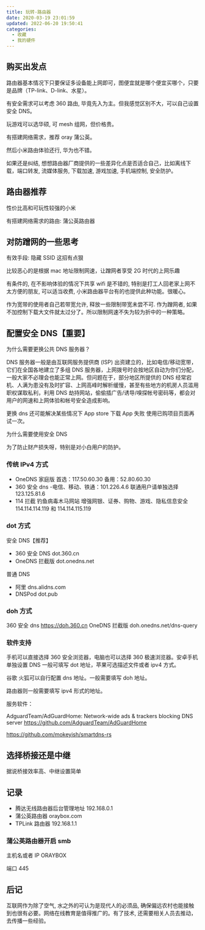 ```yaml
---
title: 玩转-路由器
date: 2020-03-19 23:01:59
updated: 2022-06-20 19:50:41
categories:
  - 收藏
  - 我的硬件
---
```


## 购买出发点

路由器基本情况下只要保证多设备能上网即可，图便宜就是哪个便宜买哪个，只要是品牌（TP-link、D-link、水星）。

有安全需求可以考虑 360 路由, 毕竟先入为主。但我感觉区别不大，可以自己设置安全 DNS。

玩游戏可以选华硕, 可 mesh 组网，但价格贵。

有搭建网络需求，推荐 oray 蒲公英。

然后小米路由体验还行, 华为也不错。

如果还是纠结, 想想路由器厂商提供的一些差异化点是否适合自己，比如离线下载，端口转发, 流媒体服务, 下载加速, 游戏加速, 手机端控制, 安全防护。

## 路由器推荐

性价比高和可玩性较强的小米

有搭建网络需求的路由: 蒲公英路由器

<!-- more -->

## 对防蹭网的一些思考

有效手段: 隐藏 SSID 这招有点狠

比较恶心的是根据 mac 地址限制网速，让蹭网者享受 2G 时代的上网乐趣

有条件的, 在不影响体验的情况下共享 wifi 是不错的, 特别是打工人回老家上网不太方便的朋友, 可以适当收费, 小米路由器平台有的也提供此种功能。很暖心。

作为宽带的使用者自己若带宽允许, 释放一些限制带宽未尝不可. 作为蹭网者, 如果不加控制下载大文件就太过分了。所以限制网速不失为较为折中的一种策略。

## 配置安全 DNS【重要】

为什么需要更换公共 DNS 服务器？

DNS 服务器一般是由互联网服务提供商 (ISP) 出资建立的，比如电信/移动宽带，它们在全国各地建立了多组 DNS 服务器，上网拨号时会按地区自动为你们分配，一般大家不必理会也能正常上网。但问题在于，部分地区所提供的 DNS 经常宕机、人满为患没有及时扩容、上网高峰时解析缓慢，甚至有些地方的机房人员滥用职权谋取私利，利用 DNS 劫持网站，偷偷插广告/诱导/嗅探帐号密码等，都会对用户的网速和上网体验和帐号安全造成影响。

更换 dns 还可能解决某些情况下 App store 下载 App 失败 使用已购项目页面再试一次。

为什么需要使用安全 DNS

为了防止财产损失呀，特别是对小白用户的防护。

### 传统 IPv4 方式

* OneDNS 家庭版 首选：117.50.60.30 备用：52.80.60.30
* 360 安全 dns -电信、移动、铁通：101.226.4.6  联通用户请单独选择 123.125.81.6
* 114 拦截 钓鱼病毒木马网站  增强网银、证券、购物、游戏、隐私信息安全 114.114.114.119 和 114.114.115.119

### dot 方式

安全 DNS【推荐】

* 360 安全 DNS dot.360.cn
* OneDNS 拦截版 dot.onedns.net

普通 DNS

* 阿里 dns.alidns.com
* DNSPod dot.pub

### doh 方式

360 安全 dns https://doh.360.cn
OneDNS 拦截版 doh.onedns.net/dns-query

### 软件支持

手机可以直接选择 360 安全浏览器，电脑也可以选择 360 极速浏览器。安卓手机单独设置 DNS 一般可填写 dot 地址，苹果可选描述文件或者 ipv4 方式。

谷歌 火狐可以自行配置 dns 地址。一般需要填写 doh 地址。

路由器则一般需要填写 ipv4 形式的地址。

服务软件：

AdguardTeam/AdGuardHome: Network-wide ads & trackers blocking DNS server
<https://github.com/AdguardTeam/AdGuardHome>

<https://github.com/mokeyish/smartdns-rs>

## 选择桥接还是中继

据说桥接效率高、中继设置简单

## 记录

* 腾达无线路由器后台管理地址 192.168.0.1
* 蒲公英路由器 oraybox.com
* TPLink 路由器 192.168.1.1

### 蒲公英路由器开启 smb

主机名或者 IP ORAYBOX

端口 445

## 后记

互联网作为除了空气, 水之外的可认为是现代人的必须品, 确保偏远农村也能接触到也很有必要。网络在线教育是值得推广的。有了技术, 还需要相关人员去推动，去传播一些经验。
